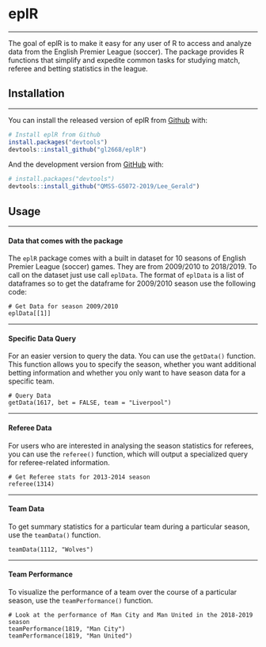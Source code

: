 
# eplR
***

<!-- badges: start -->
<!-- badges: end -->

The goal of eplR is to make it easy for any user of R to access and analyze data from the English Premier League (soccer). The package provides R functions that simplify and expedite common tasks for studying match, referee and betting statistics in the league.

## Installation
***

You can install the released version of eplR from [Github](https://github.com/gl2668/eplR) with:

``` r
# Install eplR from Github
install.packages("devtools")
devtools::install_github("gl2668/eplR")
```

And the development version from [GitHub](https://github.com/) with:

``` r
# install.packages("devtools")
devtools::install_github("QMSS-G5072-2019/Lee_Gerald")
```
## Usage
***

#### Data that comes with the package

The `eplR` package comes with a built in dataset for 10 seasons of English Premier League (soccer) games. They are from 2009/2010 to 2018/2019. To call on the dataset just use call `eplData`. The format of `eplData` is a list of dataframes so to get the dataframe for 2009/2010 season use the following code:

```{r}
# Get Data for season 2009/2010
eplData[[1]]
```

***

#### Specific Data Query

For an easier version to query the data. You can use the `getData()` function. This function allows you to specify the season, whether you want additional betting information and whether you only want to have season data for a specific team.

```{r}
# Query Data
getData(1617, bet = FALSE, team = "Liverpool")
```

***

#### Referee Data

For users who are interested in analysing the season statistics for referees, you can use the `referee()` function, which will output a specialized query for referee-related information.

```{r}
# Get Referee stats for 2013-2014 season
referee(1314)
```

***

#### Team Data

To get summary statistics for a particular team during a particular season, use the `teamData()` function.

```{r}
teamData(1112, "Wolves")
```

***

#### Team Performance

To visualize the performance of a team over the course of a particular season, use the `teamPerformance()` function.

```{r}
# Look at the performance of Man City and Man United in the 2018-2019 season
teamPerformance(1819, "Man City")
teamPerformance(1819, "Man United")
```

